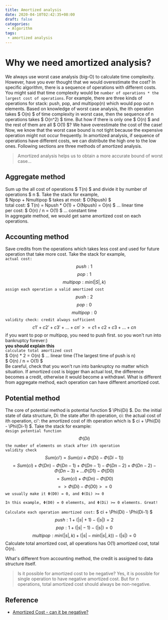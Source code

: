 ```yaml
---
title: Amortized analysis
date: 2020-04-10T02:42:35+08:00
draft: false
categories:
 - Algorithm
tags:
 - amortized analysis
---
```


# Why we need amortized analysis?
We always use worst case analysis (big-O) to calculate time complexity. However, have you ever thought that we would overestimate the cost? In specific algorithm, there is a sequence of operations with different costs. You might said that time complexity would be `number of operations * the largest cost of operations`. For example, there are three kinds of operations for stack: push, pop, and multipop(n) which would pop out n elements. Based on knowledge of worst case analysis, the ith operation takes $ O(n) $ of time complexity in worst case, then the sequence of n operations takes $ O(n^2) $ time. But how if there is only one $ O(n) $ and the rest of them are all $ O(1) $? We have overestimate the cost of the case! Now, we know that the worst case bound is not tight because the expensive operation might not occur frequently. In amortized analysis, if sequence of operations have different costs, we can distribute the high one to the low ones. Following sections are three methods of amortized analysis.<!--more-->

> Amortized analysis helps us to obtain a more accurate bound of worst case...

## Aggregate method
Sum up the all cost of operations $ T(n) $ and divide it by number of operations $ n $. Take the stack for example,  
$ Npop + Nmultipop $ takes at most: $ O(Npush) $  
total cost: $ T(n) = Npush * O(1) + O(Npush) = O(n) $ ... linear time  
per cost: $ O(n) / n = O(1) $ ... constant time  
In aggregate method, we would get same amortized cost on each operations.

## Accounting method
Save credits from the operations which takes less cost and used for future operation that take more cost. Take the stack for example,  
`actual cost:`
$$ push: 1 $$
$$ pop: 1 $$
$$ multipop: min(|S|, k) $$
`assign each operation a valid amortized cost`
$$ push: 2 $$
$$ pop: 0 $$
$$ multipop: 0 $$
`validity check: credit always sufficient`  
$$ c1' + c2' + c3' + ... + cn' >= c1 + c2 + c3 + ... + cn $$
if you want to pop or multipop, you need to push first. so you won't run into bankruptcy forever:)  
**you should explain this**  
`calculate total amortized cost`  
$ O(n) * 2 = O(n) $ ... linear time   (The largest time of push is n)  
$ O(n) / n = O(1) $  
Be careful, check that you won't run into bankruptcy no matter which situation. If amortized cost is bigger than actual lost, the difference becomes a credit, otherwise it would become a withdrawl. What is different from aggregate method, each operation can have different amortized cost.

## Potential method
The core of potential method is potential function $ \Phi(Di) $. Do: the initial state of data structure, Di: the state after ith operation, ci: the actual cost of ith operation, ci': the amortized cost of ith operation which is $ ci + \Phi(Di) - \Phi(Di-1) $. Take the stack for example:  
` design potential function `
$$ \Phi(Di) $$ `the number of elements on stack after ith operation`  
` validity check `  
$$ Sum(ci') = Sum(ci + \Phi(Di) - \Phi(Di-1)) $$
$$ = Sum(ci) + Φ(Dn) - Φ(Dn-1) + Φ(Dn-1) - Φ(Dn-2) + Φ(Dn-2) - Φ(Dn-3) + ... Φ(D1) - Φ(D0) $$
$$ = Sum(ci) + Φ(Dn) - Φ(D0) $$
$$ => Φ(Di) - Φ(D0) >= 0 $$
`we usually make it Φ(D0) = 0, and Φ(Di) >= 0`

`In this example, Φ(D0) = 0 elements, and Φ(Di) >= 0 elements. Great!`  

`Calculate each operation amortized cost:` $ ci + \Phi(Di) - \Phi(Di-1) $
$$ push: 1 + (|s| + 1) - (|s|) = 2 $$
$$ pop: 1 + (|s| - 1) - (|s|) = 0 $$
$$ multipop: min(|s|, k) + (|s| - min(|s|, k)) - (|s|) = 0 $$
Calculate total amortized cost, all operations has O(1) amortized cost, total O(n).  

What's different from accounting method, the credit is assigned to data structure itself.  

> Is it possible for amortized cost to be negative? Yes, it is possible for single operation to have negative amortized cost. But for n operations, total amortized cost should always be non-negative.

## Reference
* [Amortized Cost - can it be negative?](http://ds09.wikidot.com/forum/t-194836/amortized-cost-can-it-be-negative)